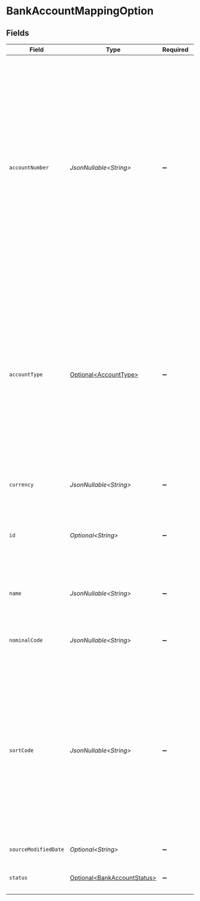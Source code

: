 # BankAccountMappingOption


## Fields

| Field                                                                                                                                                                                                                                                                   | Type                                                                                                                                                                                                                                                                    | Required                                                                                                                                                                                                                                                                | Description                                                                                                                                                                                                                                                             | Example                                                                                                                                                                                                                                                                 |
| ----------------------------------------------------------------------------------------------------------------------------------------------------------------------------------------------------------------------------------------------------------------------- | ----------------------------------------------------------------------------------------------------------------------------------------------------------------------------------------------------------------------------------------------------------------------- | ----------------------------------------------------------------------------------------------------------------------------------------------------------------------------------------------------------------------------------------------------------------------- | ----------------------------------------------------------------------------------------------------------------------------------------------------------------------------------------------------------------------------------------------------------------------- | ----------------------------------------------------------------------------------------------------------------------------------------------------------------------------------------------------------------------------------------------------------------------- |
| `accountNumber`                                                                                                                                                                                                                                                         | *JsonNullable\<String>*                                                                                                                                                                                                                                                 | :heavy_minus_sign:                                                                                                                                                                                                                                                      | Account number for the bank account.<br/><br/>Xero integrations<br/>Only a UK account number shows for bank accounts with GBP currency and a combined total of sort code and account number that equals 14 digits, For non-GBP accounts, the full bank account number is populated. |                                                                                                                                                                                                                                                                         |
| `accountType`                                                                                                                                                                                                                                                           | [Optional\<AccountType>](../../models/components/AccountType.md)                                                                                                                                                                                                        | :heavy_minus_sign:                                                                                                                                                                                                                                                      | The type of transactions and balances on the account.  <br/>For Credit accounts, positive balances are liabilities, and positive transactions **reduce** liabilities.  <br/>For Debit accounts, positive balances are assets, and positive transactions **increase** assets. |                                                                                                                                                                                                                                                                         |
| `currency`                                                                                                                                                                                                                                                              | *JsonNullable\<String>*                                                                                                                                                                                                                                                 | :heavy_minus_sign:                                                                                                                                                                                                                                                      | The bank account's base currency.                                                                                                                                                                                                                                       |                                                                                                                                                                                                                                                                         |
| `id`                                                                                                                                                                                                                                                                    | *Optional\<String>*                                                                                                                                                                                                                                                     | :heavy_minus_sign:                                                                                                                                                                                                                                                      | Identifier for the account, unique for the company in the accounting software.                                                                                                                                                                                          | 3d5a8e00-d108-4045-8823-7f342676cffa                                                                                                                                                                                                                                    |
| `name`                                                                                                                                                                                                                                                                  | *JsonNullable\<String>*                                                                                                                                                                                                                                                 | :heavy_minus_sign:                                                                                                                                                                                                                                                      | Name of the bank account in the accounting software.                                                                                                                                                                                                                    | Bank of Dave current account                                                                                                                                                                                                                                            |
| `nominalCode`                                                                                                                                                                                                                                                           | *JsonNullable\<String>*                                                                                                                                                                                                                                                 | :heavy_minus_sign:                                                                                                                                                                                                                                                      | Code used to identify each nominal account for a business.                                                                                                                                                                                                              |                                                                                                                                                                                                                                                                         |
| `sortCode`                                                                                                                                                                                                                                                              | *JsonNullable\<String>*                                                                                                                                                                                                                                                 | :heavy_minus_sign:                                                                                                                                                                                                                                                      | Sort code for the bank account.<br/><br/>Xero integrations<br/>The sort code is only displayed when the currency = GBP and the sort code and account number sum to 14 digits. For non-GBP accounts, this field is not populated.                                        |                                                                                                                                                                                                                                                                         |
| `sourceModifiedDate`                                                                                                                                                                                                                                                    | *Optional\<String>*                                                                                                                                                                                                                                                     | :heavy_minus_sign:                                                                                                                                                                                                                                                      | N/A                                                                                                                                                                                                                                                                     | 2022-10-23 00:00:00 +0000 UTC                                                                                                                                                                                                                                           |
| `status`                                                                                                                                                                                                                                                                | [Optional\<BankAccountStatus>](../../models/components/BankAccountStatus.md)                                                                                                                                                                                            | :heavy_minus_sign:                                                                                                                                                                                                                                                      | The current status of the bank account.                                                                                                                                                                                                                                 |                                                                                                                                                                                                                                                                         |